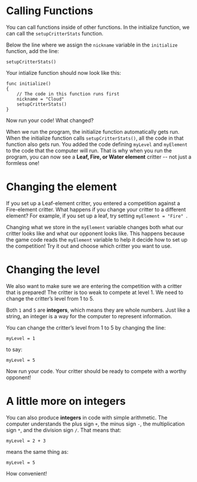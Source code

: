 Calling Functions
=====================

You can call functions inside of other functions. In the initialize function, we can call the ```setupCritterStats``` function. 

Below the line where we assign the ```nickname``` variable in the ```initialize``` function, add the line:

	setupCritterStats()
	
Your intialize function should now look like this:

	func initialize()
	{
		// The code in this function runs first
		nickname = "Cloud"
		setupCritterStats()
	}
	
Now run your code! What changed?
	
When we run the program, the initialize function automatically gets run. When the initialize function calls ```setupCritterStats()```, all the code in that function also gets run. You added the code defining ```myLevel``` and ```myElement``` to the code that the computer will run. That is why when you run the program, you can now see a **Leaf, Fire, or Water element** critter -- not just a formless one!


Changing the element
========================
If you set up a Leaf-element critter, you entered a competition against a Fire-element critter. What happens if you change your critter to a different element? For example, if you set up a leaf, try setting ```myElement = "Fire" ```.

Changing what we store in the ```myElement``` variable changes both what our critter looks like and what our opponent looks like. This happens because the game code reads the ```myElement``` variable to help it decide how to set up the competition! Try it out and choose which critter you want to use.

Changing the level
========

We also want to make sure we are entering the competition with a critter that is prepared! The critter is too weak to compete at level 1. We need to change the critter’s level from 1 to 5. 

Both ```1``` and ```5``` are **integers**, which means they are whole numbers. Just like a string, an integer is a <!--special--> way for the computer to represent information. 

You can change the critter’s level from 1 to 5 by changing the line:

	myLevel = 1
to say:

	myLevel = 5

Now run your code. Your critter should be ready to compete with a worthy opponent!

A little more on integers
========================

You can also produce **integers** in code with simple arithmetic. The computer understands the plus sign ```+```, the minus sign ```-```, the multiplication sign ```*```, and the division sign ```/```. That means that:

	myLevel = 2 + 3
	
means the same thing as:
	
	myLevel = 5
	
How convenient!